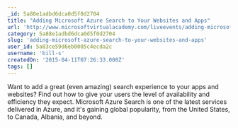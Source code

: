```yaml
---
_id: 5a88e1adbd6dca0d5f0d2704
title: "Adding Microsoft Azure Search to Your Websites and Apps"
url: 'http://www.microsoftvirtualacademy.com/liveevents/adding-microsoft-azure-search-to-your-websites-and-apps'
category: 5a88e1adbd6dca0d5f0d2704
slug: 'adding-microsoft-azure-search-to-your-websites-and-apps'
user_id: 5a83ce59d6eb0005c4ecda2c
username: 'bill-s'
createdOn: '2015-04-11T07:26:33.000Z'
tags: []
---
```


Want to add a great (even amazing) search experience to your apps and websites? Find out how to give your users the level of availability and efficiency they expect. Microsoft Azure Search is one of the latest services delivered in Azure, and it's gaining global popularity, from the United States, to Canada, Albania, and beyond.
